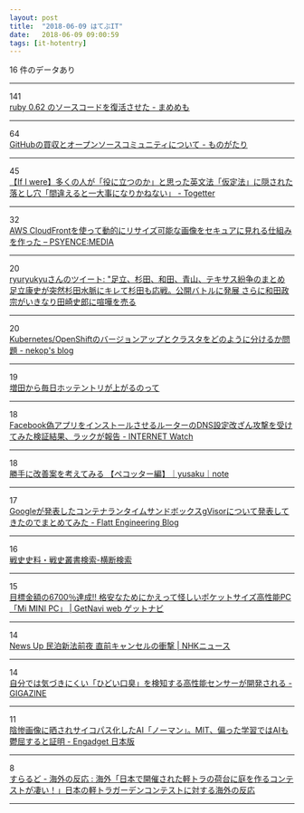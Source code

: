 ```yaml
---
layout: post
title:  "2018-06-09 はてぶIT"
date:   2018-06-09 09:00:59
tags: [it-hotentry]
---
```

16 件のデータあり

<hr><div class="row">
<div class="col-1"><span class="badge badge-pill badge-success h2">141</span></div>
<div class="col-11"><a href='http://d.hatena.ne.jp/ku-ma-me/20180608/p1' target='_blank'>ruby 0.62 のソースコードを復活させた - まめめも</a></div>
</div>
<hr>
<div class="row">
<div class="col-1"><span class="badge badge-pill badge-success h2">64</span></div>
<div class="col-11"><a href='http://atsushieno.hatenablog.com/entry/2018/06/08/230054' target='_blank'>GitHubの買収とオープンソースコミュニティについて - ものがたり</a></div>
</div>
<hr>
<div class="row">
<div class="col-1"><span class="badge badge-pill badge-success h2">45</span></div>
<div class="col-11"><a href='https://togetter.com/li/1234962' target='_blank'>【If I were】多くの人が「役に立つのか」と思った英文法「仮定法」に隠された落とし穴「間違えると一大事になりかねない」 - Togetter</a></div>
</div>
<hr>
<div class="row">
<div class="col-1"><span class="badge badge-pill badge-success h2">32</span></div>
<div class="col-11"><a href='https://tech.recruit-mp.co.jp/infrastructure/post-16341/' target='_blank'>AWS CloudFrontを使って動的にリサイズ可能な画像をセキュアに見れる仕組みを作った – PSYENCE:MEDIA</a></div>
</div>
<hr>
<div class="row">
<div class="col-1"><span class="badge badge-pill badge-success h2">20</span></div>
<div class="col-11"><a href='http://twitter.com/ryuryukyu/status/1005033069630275584' target='_blank'>ryuryukyuさんのツイート: "足立、杉田、和田、青山、テキサス紛争のまとめ 足立康史が突然杉田水脈にキレて杉田も応戦。公開バトルに発展 さらに和田政宗がいきなり田崎史郎に喧嘩を売る</a></div>
</div>
<hr>
<div class="row">
<div class="col-1"><span class="badge badge-pill badge-success h2">20</span></div>
<div class="col-11"><a href='https://nekop.hatenablog.com/entry/2018/06/08/143846' target='_blank'>Kubernetes/OpenShiftのバージョンアップとクラスタをどのように分けるか問題 - nekop's blog</a></div>
</div>
<hr>
<div class="row">
<div class="col-1"><span class="badge badge-pill badge-success h2">19</span></div>
<div class="col-11"><a href='https://anond.hatelabo.jp/20180607215033' target='_blank'>増田から毎日ホッテントリが上がるのって</a></div>
</div>
<hr>
<div class="row">
<div class="col-1"><span class="badge badge-pill badge-success h2">18</span></div>
<div class="col-11"><a href='https://internet.watch.impress.co.jp/docs/news/1126579.html' target='_blank'>Facebook偽アプリをインストールさせるルーターのDNS設定改ざん攻撃を受けてみた検証結果、ラックが報告 - INTERNET Watch</a></div>
</div>
<hr>
<div class="row">
<div class="col-1"><span class="badge badge-pill badge-success h2">18</span></div>
<div class="col-11"><a href='https://note.mu/yusaku_tokunaga/n/ncd72620719df' target='_blank'>勝手に改善案を考えてみる 【ペコッター編】｜yusaku｜note</a></div>
</div>
<hr>
<div class="row">
<div class="col-1"><span class="badge badge-pill badge-success h2">17</span></div>
<div class="col-11"><a href='http://tech.flatt.tv/entry/2018/06/08/163447' target='_blank'>Googleが発表したコンテナランタイムサンドボックスgVisorについて発表してきたのでまとめてみた - Flatt Engineering Blog</a></div>
</div>
<hr>
<div class="row">
<div class="col-1"><span class="badge badge-pill badge-success h2">16</span></div>
<div class="col-11"><a href='http://www.nids.mod.go.jp/military_history_search/' target='_blank'>戦史史料・戦史叢書検索-横断検索</a></div>
</div>
<hr>
<div class="row">
<div class="col-1"><span class="badge badge-pill badge-success h2">15</span></div>
<div class="col-11"><a href='https://getnavi.jp/digital/267059/' target='_blank'>目標金額の6700％達成!! 格安なためにかえって怪しいポケットサイズ高性能PC「Mi MINI PC」 | GetNavi web ゲットナビ</a></div>
</div>
<hr>
<div class="row">
<div class="col-1"><span class="badge badge-pill badge-success h2">14</span></div>
<div class="col-11"><a href='https://www3.nhk.or.jp/news/html/20180608/k10011469661000.html' target='_blank'>News Up 民泊新法前夜 直前キャンセルの衝撃 | NHKニュース</a></div>
</div>
<hr>
<div class="row">
<div class="col-1"><span class="badge badge-pill badge-success h2">14</span></div>
<div class="col-11"><a href='https://gigazine.net/news/20180608-sensor-detects-bad-breath/' target='_blank'>自分では気づきにくい「ひどい口臭」を検知する高性能センサーが開発される - GIGAZINE</a></div>
</div>
<hr>
<div class="row">
<div class="col-1"><span class="badge badge-pill badge-success h2">11</span></div>
<div class="col-11"><a href='https://japanese.engadget.com/2018/06/08/ai-mit-ai/' target='_blank'>陰惨画像に晒されサイコパス化したAI「ノーマン」。MIT、偏った学習ではAIも鬱屈すると証明 - Engadget 日本版</a></div>
</div>
<hr>
<div class="row">
<div class="col-1"><span class="badge badge-pill badge-success h2">8</span></div>
<div class="col-11"><a href='http://sow.blog.jp/archives/1071534705.html' target='_blank'>すらるど - 海外の反応 : 海外「日本で開催された軽トラの荷台に庭を作るコンテストが凄い！」日本の軽トラガーデンコンテストに対する海外の反応</a></div>
</div>
<hr>

